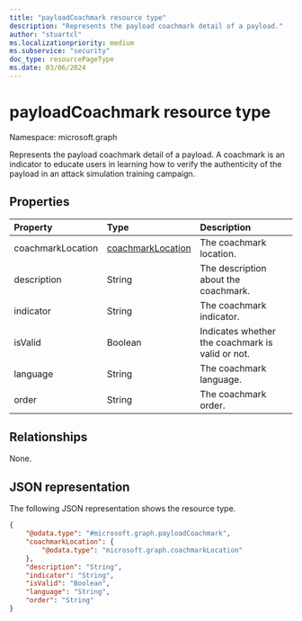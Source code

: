 ```yaml
---
title: "payloadCoachmark resource type"
description: "Represents the payload coachmark detail of a payload."
author: "stuartcl"
ms.localizationpriority: medium
ms.subservice: "security"
doc_type: resourcePageType
ms.date: 03/06/2024
---
```


# payloadCoachmark resource type

Namespace: microsoft.graph

Represents the payload coachmark detail of a payload. A coachmark is an indicator to educate users in learning how to verify the authenticity of the payload in an attack simulation training campaign.

## Properties

|Property|Type|Description|
|:---|:---|:---|
|coachmarkLocation|[coachmarkLocation](../resources/coachmarklocation.md)|The coachmark location.|
|description|String|The description about the coachmark.|
|indicator|String|The coachmark indicator.|
|isValid|Boolean|Indicates whether the coachmark is valid or not.|
|language|String|The coachmark language.|
|order|String|The coachmark order.|

## Relationships

None.

## JSON representation

The following JSON representation shows the resource type.
<!-- {
  "blockType": "resource",
  "@odata.type": "microsoft.graph.payloadCoachmark"
}
-->
``` json
{
    "@odata.type": "#microsoft.graph.payloadCoachmark",
    "coachmarkLocation": {
        "@odata.type": "microsoft.graph.coachmarkLocation"
    },
    "description": "String",
    "indicator": "String",
    "isValid": "Boolean",
    "language": "String",
    "order": "String"
}
```
